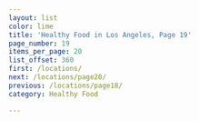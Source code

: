 ```yaml
---
layout: list
color: lime
title: 'Healthy Food in Los Angeles, Page 19'
page_number: 19
items_per_page: 20
list_offset: 360
first: /locations/
next: /locations/page20/
previous: /locations/page18/
category: Healthy Food

---
```


